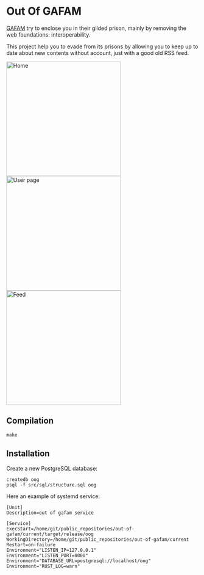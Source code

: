 # Out Of GAFAM

[GAFAM](https://fr.wikipedia.org/wiki/GAFAM) try to enclose you in their gilded
prison, mainly by removing the web foundations: interoperability.

This project help you to evade from its prisons by allowing you to keep
up to date about new contents without account, just with a good old RSS feed.


[<img title="Home" src="https://raw.githubusercontent.com/sanpii/out-of-gafam/master/screenshots/home.png" width="300px" />](https://raw.githubusercontent.com/sanpii/out-of-gafam/master/screenshots/home.png)
[<img title="User page" src="https://raw.githubusercontent.com/sanpii/out-of-gafam/master/screenshots/page.png" width="300px" />](https://raw.githubusercontent.com/sanpii/out-of-gafam/master/screenshots/page.png)
[<img title="Feed" src="https://raw.githubusercontent.com/sanpii/out-of-gafam/master/screenshots/feed.png" width="300px" />](https://raw.githubusercontent.com/sanpii/out-of-gafam/master/screenshots/feed.png)

## Compilation

```
make
```

## Installation

Create a new PostgreSQL database:

```
createdb oog
psql -f src/sql/structure.sql oog
```

Here an example of systemd service:

```
[Unit]
Description=out of gafam service

[Service]
ExecStart=/home/git/public_repositories/out-of-gafam/current/target/release/oog
WorkingDirectory=/home/git/public_repositories/out-of-gafam/current
Restart=on-failure
Environment="LISTEN_IP=127.0.0.1"
Environment="LISTEN_PORT=8000"
Environment="DATABASE_URL=postgresql://localhost/oog"
Environment="RUST_LOG=warn"
```
